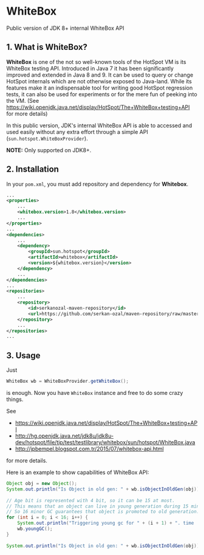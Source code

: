 # WhiteBox

Public version of JDK 8+ internal WhiteBox API

## 1. What is WhiteBox?

**WhiteBox** is one of the not so well-known tools of the HotSpot VM is its WhiteBox testing API. Introduced in Java 7 it has been significantly improved and extended in Java 8 and 9. It can be used to query or change HotSpot internals which are not otherwise exposed to Java-land. While its features make it an indispensable tool for writing good HotSpot regression tests, it can also be used for experiments or for the mere fun of peeking into the VM. (See https://wiki.openjdk.java.net/display/HotSpot/The+WhiteBox+testing+API for more details)

In this public version, JDK's internal WhiteBox API is able to accessed and used easily without any extra effort through a simple API (`sun.hotspot.WhiteBoxProvider`).

**NOTE:** Only supported on JDK8+.

## 2. Installation

In your `pom.xml`, you must add repository and dependency for **Whitebox**. 

``` xml
...
<properties>
    ...
    <whitebox.version>1.8</whitebox.version>
    ...
</properties>
...
<dependencies>
    ...
	<dependency>
		<groupId>sun.hotspot</groupId>
		<artifactId>whitebox</artifactId>
		<version>${whitebox.version}</version>
	</dependency>
	...
</dependencies>
...
<repositories>
	...
	<repository>
		<id>serkanozal-maven-repository</id>
		<url>https://github.com/serkan-ozal/maven-repository/raw/master/</url>
	</repository>
	...
</repositories>
...
```

## 3. Usage

Just
``` java
WhiteBox wb = WhiteBoxProvider.getWhiteBox();
``` 
is enough. Now you have `WhiteBox` instance and free to do some crazy things.

See 
* https://wiki.openjdk.java.net/display/HotSpot/The+WhiteBox+testing+API 
* http://hg.openjdk.java.net/jdk8u/jdk8u-dev/hotspot/file/tip/test/testlibrary/whitebox/sun/hotspot/WhiteBox.java
* http://jpbempel.blogspot.com.tr/2015/07/whitebox-api.html

for more details.

Here is an example to show capabilities of WhiteBox API:
``` java
Object obj = new Object();
System.out.println("Is Object in old gen: " + wb.isObjectInOldGen(obj));
        
// Age bit is represented with 4 bit, so it can be 15 at most.
// This means that an object can live in young generation during 15 minor GC.
// So 16 minor GC guarantees that object is promoted to old generation.
for (int i = 0; i < 16; i++) {
    System.out.println("Triggering young gc for " + (i + 1) + ". time ...");
    wb.youngGC();
}
        
System.out.println("Is Object in old gen: " + wb.isObjectInOldGen(obj));
```
